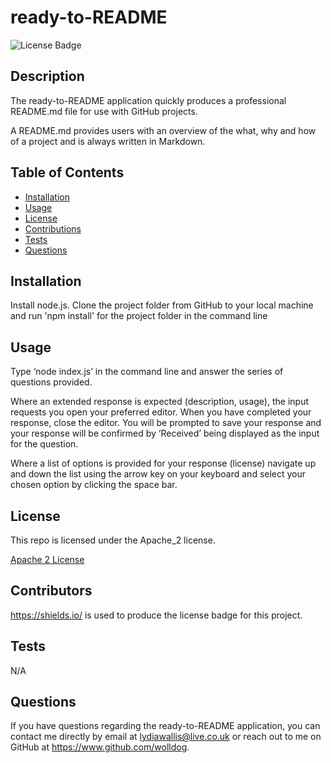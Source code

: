 
  # ready-to-README

  ![License Badge](https://img.shields.io/badge/License-Apache_2-success)
 
  ## Description
  
  The ready-to-README application quickly produces a professional README.md file for use with GitHub projects.

A README.md provides users with an overview of the what, why and how of a project and is always written in Markdown.
  
  ## Table of Contents
  - [Installation](#installation)
  - [Usage](#usage)
  - [License](#license)
  - [Contributions](#credits)
  - [Tests](#tests)
  - [Questions](#questions)
     
  
  ## <a name="installation"></a>Installation
  
  Install node.js. Clone the project folder from GitHub to your local machine and run 'npm install' for the project folder in the command line
  
  ## <a name="usage"></a>Usage

  Type ‘node index.js’ in the command line and answer the series of questions provided. 

Where an extended response is expected (description, usage), the input requests you open your preferred editor. When you have completed your response, close the editor. You will be prompted to save your response and your response will be confirmed by ‘Received’ being displayed as the input for the question.

Where a list of options is provided for your response (license) navigate up and down the list using the arrow key on your keyboard and select your chosen option by clicking the space bar.


  
  ## <a name="license"></a>License

  This repo is licensed under the Apache_2 license.

  [Apache 2 License](https://www.apache.org/licenses/LICENSE-2.0.txt)

  ## <a name="credits"></a>Contributors

  https://shields.io/ is used to produce the license badge for this project.

  ## <a name="tests"></a>Tests

  N/A

  ## <a name="questions"></a>Questions

  If you have questions regarding the ready-to-README application,
  you can contact me directly by email at lydiawallis@live.co.uk or reach out
  to me on GitHub at https://www.github.com/wolldog.
